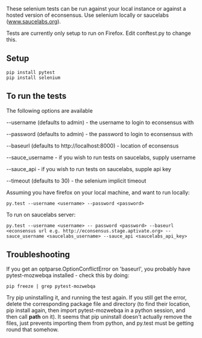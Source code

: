 These selenium tests can be run against your local instance or against a hosted
version of econsensus. Use selenium locally or saucelabs (www.saucelabs.org).

Tests are currently only setup to run on Firefox. Edit conftest.py to change
this.

Setup
-----

    pip install pytest
    pip install selenium

To run the tests
----------------

The following options are available

--username (defaults to admin) - the username to login to econsensus with

--password (defaults to admin) - the password to login to econsensus with

--baseurl (defaults to http://localhost:8000) - location of econsensus

--sauce_username - if you wish to run tests on saucelabs, supply username

--sauce_api - if you wish to run tests on saucelabs, supple api key

--timeout (defaults to 30) - the selenium implicit timeout

Assuming you have firefox on your local machine, and want to run locally:

    py.test --username <username> --password <password>

To run on saucelabs server:

    py.test --username <username> -- password <password> --baseurl <econsensus url e.g. http://econsensus.stage.aptivate.org> --sauce_username <saucelabs_username> --sauce_api <saucelabs_api_key>

Troubleshooting
---------------

If you get an optparse.OptionConflictError on 'baseurl', you probably have pytest-mozwebqa installed - check this by doing:

    pip freeze | grep pytest-mozwebqa

Try pip uninstalling it, and running the test again. If you still get the error, delete the corresponding package file and directory (to find their location, pip install again, then import pytest-mozwebqa in a python session, and then call __path__ on it). It seems that pip uninstall doesn't actually remove the files, just prevents importing them from python, and py.test must be getting round that somehow.

